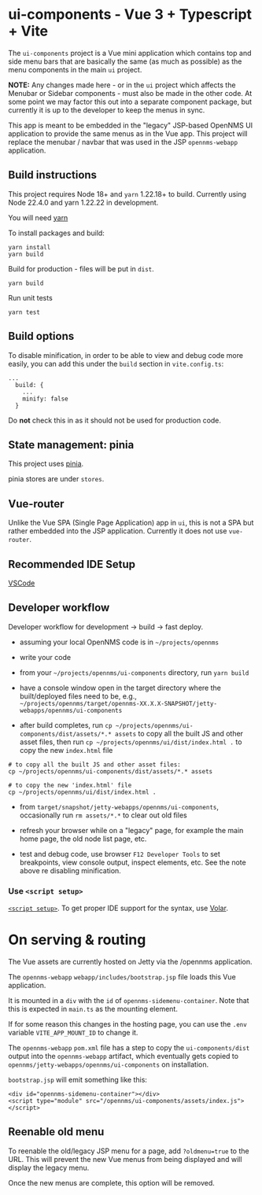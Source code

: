 # ui-components - Vue 3 + Typescript + Vite

The `ui-components` project is a Vue mini application which contains top and side menu bars that are basically the same (as much as possible) as the menu components in the main `ui` project.

**NOTE:** Any changes made here - or in the `ui` project which affects the Menubar or Sidebar components - must also be made in the other code.
At some point we may factor this out into a separate component package, but currently it is up to the developer to keep the menus in sync.

This app is meant to be embedded in the "legacy" JSP-based OpenNMS UI application to provide the same menus as in the Vue app.
This project will replace the menubar / navbar that was used in the JSP `opennms-webapp` application.

## Build instructions

This project requires Node 18+ and `yarn` 1.22.18+ to build. Currently using Node 22.4.0 and yarn 1.22.22 in development.

You will need [yarn](https://yarnpkg.com/getting-started/install)

To install packages and build:

```
yarn install
yarn build
```

Build for production - files will be put in `dist`.
```
yarn build
```

Run unit tests
```
yarn test
```

## Build options

To disable minification, in order to be able to view and debug code more easily, you can add this under the `build` section in `vite.config.ts`:

```
...
  build: {
    ...
    minify: false
  }
```

Do **not** check this in as it should not be used for production code.

## State management: pinia
This project uses [pinia](https://pinia.vuejs.org/).

pinia stores are under `stores`.

## Vue-router

Unlike the Vue SPA (Single Page Application) app in `ui`, this is not a SPA but rather embedded into the JSP application.
Currently it does not use `vue-router`.

## Recommended IDE Setup

[VSCode](https://code.visualstudio.com/)

## Developer workflow

Developer workflow for development -> build -> fast deploy.

- assuming your local OpenNMS code is in `~/projects/opennms`

- write your code

- from your `~/projects/opennms/ui-components` directory, run `yarn build`

- have a console window open in the target directory where the built/deployed files need to be, e.g., `~/projects/opennms/target/opennms-XX.X.X-SNAPSHOT/jetty-webapps/opennms/ui-components`

- after build completes, run `cp ~/projects/opennms/ui-components/dist/assets/*.* assets` to copy all the built JS and other asset files, then run `cp ~/projects/opennms/ui/dist/index.html .` to copy the new `index.html` file

```
# to copy all the built JS and other asset files:
cp ~/projects/opennms/ui-components/dist/assets/*.* assets

# to copy the new 'index.html' file
cp ~/projects/opennms/ui/dist/index.html .
```

- from `target/snapshot/jetty-webapps/opennms/ui-components`, occasionally run `rm assets/*.*` to clear out old files

- refresh your browser while on a "legacy" page, for example the main home page, the old node list page, etc.

- test and debug code, use browser `F12 Developer Tools` to set breakpoints, view console output, inspect elements, etc. See the note above re disabling minification.

### Use `<script setup>`

[`<script setup>`](https://github.com/vuejs/rfcs/pull/227). To get proper IDE support for the syntax, use [Volar](https://marketplace.visualstudio.com/items?itemName=johnsoncodehk.volar).

# On serving & routing

The Vue assets are currently hosted on Jetty via the /opennms application.

The `opennms-webapp` `webapp/includes/bootstrap.jsp` file loads this Vue application.

It is mounted in a `div` with the `id` of `opennms-sidemenu-container`. Note that this is expected in `main.ts` as the mounting element.

If for some reason this changes in the hosting page, you can use the `.env` variable `VITE_APP_MOUNT_ID` to change it.

The `opennms-webapp` `pom.xml` file has a step to copy the `ui-components/dist` output into the `opennms-webapp` artifact, which eventually gets copied to `opennms/jetty-webapps/opennms/ui-components` on installation.

`bootstrap.jsp` will emit something like this:

```
<div id="opennms-sidemenu-container"></div>
<script type="module" src="/opennms/ui-components/assets/index.js"></script>
 ```

## Reenable old menu

To reenable the old/legacy JSP menu for a page, add `?oldmenu=true` to the URL. This will prevent the new Vue menus from being displayed and will display the legacy menu.

Once the new menus are complete, this option will be removed.
